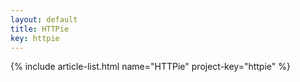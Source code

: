 ```yaml
---
layout: default
title: HTTPie
key: httpie
---
```


{% include article-list.html name="HTTPie" project-key="httpie" %}
